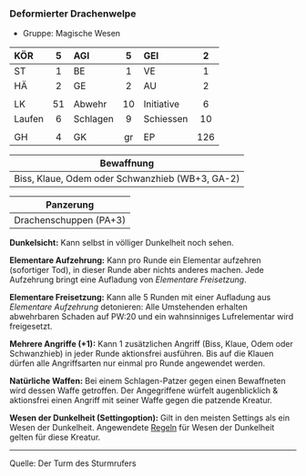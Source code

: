 ### Deformierter Drachenwelpe

- Gruppe: Magische Wesen

| KÖR    |  5  | AGI      |  5  | GEI        |  2  |
| :----- | :-: | :------- | :-: | :--------- | :-: |
| ST     |  1  | BE       |  1  | VE         |  1  |
| HÄ     |  2  | GE       |  2  | AU         |  2  |
|        |     |          |     |            |     |
| LK     | 51  | Abwehr   | 10  | Initiative |  6  |
| Laufen |  6  | Schlagen |  9  | Schiessen  | 10  |
|        |     |          |     |            |     |
| GH     |  4  | GK       | gr  | EP         | 126 |

|                   Bewaffnung                    |
| :---------------------------------------------: |
| Biss, Klaue, Odem oder Schwanzhieb (WB+3, GA-2) |

|       Panzerung        |
| :--------------------: |
| Drachenschuppen (PA+3) |

**Dunkelsicht:** Kann selbst in völliger Dunkelheit noch sehen.

**Elementare Aufzehrung:** Kann pro Runde ein Elementar aufzehren (sofortiger Tod), in dieser Runde aber nichts anderes machen. Jede Aufzehrung bringt eine Aufladung von <i>Elementare Freisetzung</i>.

**Elementare Freisetzung:** Kann alle 5 Runden mit einer Aufladung aus <i>Elementare Aufzehrung</i> detonieren: Alle Umstehenden erhalten abwehrbaren Schaden auf PW:20 und ein wahnsinniges Lufrelementar wird freigesetzt.

**Mehrere Angriffe (+1):** Kann 1 zusätzlichen Angriff (Biss, Klaue, Odem oder Schwanzhieb) in jeder Runde aktionsfrei ausführen. Bis auf die Klauen dürfen alle Angriffsarten nur einmal pro Runde angewendet werden.

**Natürliche Waffen:** Bei einem Schlagen-Patzer gegen einen Bewaffneten wird dessen Waffe getroffen. Der Angegriffene würfelt augenblicklich & aktionsfrei einen Angriff mit seiner Waffe gegen die patzende Kreatur.

**Wesen der Dunkelheit (Settingoption):** Gilt in den meisten Settings als ein Wesen der Dunkelheit. Angewendete [Regeln](../../grw/regeln-proben.md) für Wesen der Dunkelheit gelten für diese Kreatur.

---

Quelle: Der Turm des Sturmrufers
